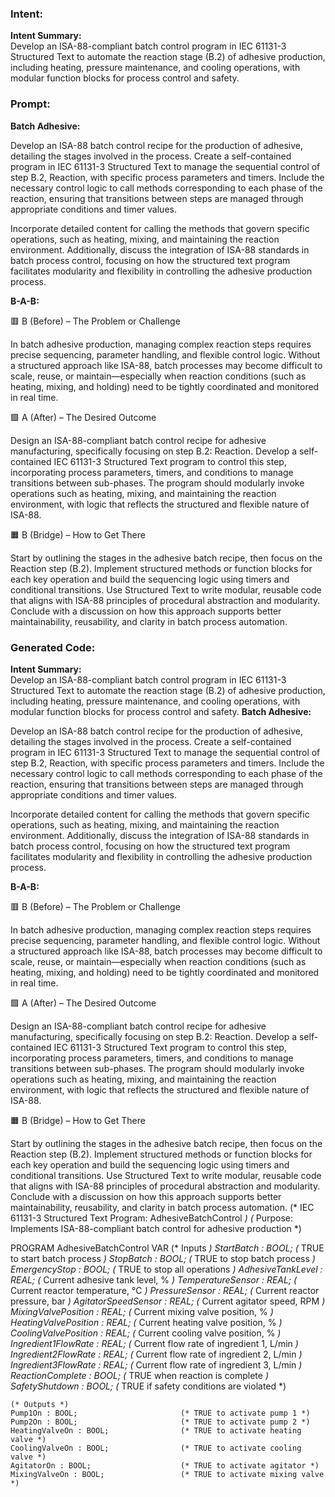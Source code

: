 ### Intent:
**Intent Summary:**  
Develop an ISA-88-compliant batch control program in IEC 61131-3 Structured Text to automate the reaction stage (B.2) of adhesive production, including heating, pressure maintenance, and cooling operations, with modular function blocks for process control and safety.

### Prompt:
**Batch Adhesive:**

Develop an ISA-88 batch control recipe for the production of adhesive, detailing the stages involved in the process. Create a self-contained program in IEC 61131-3 Structured Text to manage the sequential control of step B.2, Reaction, with specific process parameters and timers. Include the necessary control logic to call methods corresponding to each phase of the reaction, ensuring that transitions between steps are managed through appropriate conditions and timer values.

Incorporate detailed content for calling the methods that govern specific operations, such as heating, mixing, and maintaining the reaction environment. Additionally, discuss the integration of ISA-88 standards in batch process control, focusing on how the structured text program facilitates modularity and flexibility in controlling the adhesive production process.

**B-A-B:**

🟥 B (Before) – The Problem or Challenge

In batch adhesive production, managing complex reaction steps requires precise sequencing, parameter handling, and flexible control logic. Without a structured approach like ISA-88, batch processes may become difficult to scale, reuse, or maintain—especially when reaction conditions (such as heating, mixing, and holding) need to be tightly coordinated and monitored in real time.

🟩 A (After) – The Desired Outcome

Design an ISA-88-compliant batch control recipe for adhesive manufacturing, specifically focusing on step B.2: Reaction. Develop a self-contained IEC 61131-3 Structured Text program to control this step, incorporating process parameters, timers, and conditions to manage transitions between sub-phases. The program should modularly invoke operations such as heating, mixing, and maintaining the reaction environment, with logic that reflects the structured and flexible nature of ISA-88.

🟧 B (Bridge) – How to Get There

Start by outlining the stages in the adhesive batch recipe, then focus on the Reaction step (B.2). Implement structured methods or function blocks for each key operation and build the sequencing logic using timers and conditional transitions. Use Structured Text to write modular, reusable code that aligns with ISA-88 principles of procedural abstraction and modularity. Conclude with a discussion on how this approach supports better maintainability, reusability, and clarity in batch process automation.

### Generated Code:
**Intent Summary:**  
Develop an ISA-88-compliant batch control program in IEC 61131-3 Structured Text to automate the reaction stage (B.2) of adhesive production, including heating, pressure maintenance, and cooling operations, with modular function blocks for process control and safety.
**Batch Adhesive:**

Develop an ISA-88 batch control recipe for the production of adhesive, detailing the stages involved in the process. Create a self-contained program in IEC 61131-3 Structured Text to manage the sequential control of step B.2, Reaction, with specific process parameters and timers. Include the necessary control logic to call methods corresponding to each phase of the reaction, ensuring that transitions between steps are managed through appropriate conditions and timer values.

Incorporate detailed content for calling the methods that govern specific operations, such as heating, mixing, and maintaining the reaction environment. Additionally, discuss the integration of ISA-88 standards in batch process control, focusing on how the structured text program facilitates modularity and flexibility in controlling the adhesive production process.

**B-A-B:**

🟥 B (Before) – The Problem or Challenge

In batch adhesive production, managing complex reaction steps requires precise sequencing, parameter handling, and flexible control logic. Without a structured approach like ISA-88, batch processes may become difficult to scale, reuse, or maintain—especially when reaction conditions (such as heating, mixing, and holding) need to be tightly coordinated and monitored in real time.

🟩 A (After) – The Desired Outcome

Design an ISA-88-compliant batch control recipe for adhesive manufacturing, specifically focusing on step B.2: Reaction. Develop a self-contained IEC 61131-3 Structured Text program to control this step, incorporating process parameters, timers, and conditions to manage transitions between sub-phases. The program should modularly invoke operations such as heating, mixing, and maintaining the reaction environment, with logic that reflects the structured and flexible nature of ISA-88.

🟧 B (Bridge) – How to Get There

Start by outlining the stages in the adhesive batch recipe, then focus on the Reaction step (B.2). Implement structured methods or function blocks for each key operation and build the sequencing logic using timers and conditional transitions. Use Structured Text to write modular, reusable code that aligns with ISA-88 principles of procedural abstraction and modularity. Conclude with a discussion on how this approach supports better maintainability, reusability, and clarity in batch process automation.
(* IEC 61131-3 Structured Text Program: AdhesiveBatchControl *)
(* Purpose: Implements ISA-88-compliant batch control for adhesive production *)

PROGRAM AdhesiveBatchControl
VAR
    (* Inputs *)
    StartBatch : BOOL;                    (* TRUE to start batch process *)
    StopBatch : BOOL;                     (* TRUE to stop batch process *)
    EmergencyStop : BOOL;                 (* TRUE to stop all operations *)
    AdhesiveTankLevel : REAL;             (* Current adhesive tank level, % *)
    TemperatureSensor : REAL;             (* Current reactor temperature, °C *)
    PressureSensor : REAL;                (* Current reactor pressure, bar *)
    AgitatorSpeedSensor : REAL;           (* Current agitator speed, RPM *)
    MixingValvePosition : REAL;           (* Current mixing valve position, % *)
    HeatingValvePosition : REAL;          (* Current heating valve position, % *)
    CoolingValvePosition : REAL;          (* Current cooling valve position, % *)
    Ingredient1FlowRate : REAL;           (* Current flow rate of ingredient 1, L/min *)
    Ingredient2FlowRate : REAL;           (* Current flow rate of ingredient 2, L/min *)
    Ingredient3FlowRate : REAL;           (* Current flow rate of ingredient 3, L/min *)
    ReactionComplete : BOOL;               (* TRUE when reaction is complete *)
    SafetyShutdown : BOOL;                (* TRUE if safety conditions are violated *)
    
    (* Outputs *)
    Pump1On : BOOL;                       (* TRUE to activate pump 1 *)
    Pump2On : BOOL;                       (* TRUE to activate pump 2 *)
    HeatingValveOn : BOOL;                (* TRUE to activate heating valve *)
    CoolingValveOn : BOOL;                (* TRUE to activate cooling valve *)
    AgitatorOn : BOOL;                    (* TRUE to activate agitator *)
    MixingValveOn : BOOL;                 (* TRUE to activate mixing valve *)

